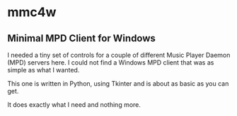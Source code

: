 # mmc4w
## Minimal MPD Client for Windows

I needed a tiny set of controls for a couple of different Music Player Daemon (MPD) servers here.  I could not find a Windows MPD client that was as simple as what I wanted.  

This one is written in Python, using Tkinter and is about as basic as you can get.

It does exactly what I need and nothing more.
